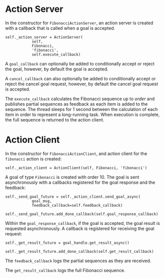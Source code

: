# Action Server

In the constructor for `FibonacciActionServer`, an action server is created with a callback that is called when a goal is accepted.
```
self._action_server = ActionServer(
            self,
            Fibonacci,
            'fibonacci',
            self.execute_callback)
```

A `goal_callback` can optionally be added to conditionally accept or reject the goal, however, by default the goal is accepted.

A `cancel_callback` can also optionally be added to conditionally accept or reject the cancel goal request, however, by default the cancel goal request is accepted.

The `execute_callback` calculates the Fibonacci sequence up to *order* and publishes partial sequences as feedback as each item is added to the sequence. The thread sleeps for 1 second between the calculation of each item in order to represent a long-running task. When execution is complete, the full sequence is returned to the action client.

# Action Client

In the constructor for `FibonacciActionClient`, and action client for the `fibonacci` action is created:

```
self._action_client = ActionClient(self, Fibonacci, 'fibonacci')
```

A goal of type `Fibonacci` is created with order 10. The goal is sent asynchronously with a callbacks registered for the goal response and the feedback:

```
self._send_goal_future = self._action_client.send_goal_async(
            goal_msg,
            feedback_callback=self.feedback_callback)

self._send_goal_future.add_done_callback(self.goal_response_callback)
```

Within the `goal_response_callback`, if the goal is accepted, the goal result is requested asynchronously. A callback is registered for receiving the goal request:
```
self._get_result_future = goal_handle.get_result_async()

self._get_result_future.add_done_callback(self.get_result_callback)
```

The `feedback_callback` logs the partial sequences as they are received.

The `get_result_callback` logs the full Fibonacci sequence.
